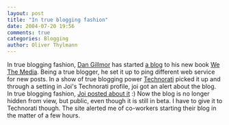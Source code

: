 ```yaml
---
layout: post
title: "In true blogging fashion"
date: 2004-07-20 19:56
comments: true
categories: Blogging
author: Oliver Thylmann
---
```







In true blogging fashion, [Dan Gillmor](http://weblog.siliconvalley.com/column/dangillmor/) has started [a blog](http://wethemedia.oreilly.com/) to his new book [We The Media](http://www.oreilly.com/catalog/wemedia/). Being a true blogger, he set it up to ping different web service for new posts. In a show of true blogging power [Technorati](http://www.technorati.com/) picked it up and through a setting in Joi's Technorati profile, joi got an alert about the blog. In true blogging fashion, [Joi posted about it](http://joi.ito.com/archives/2004/07/21/we_the_media_blog.html) :) Now the blog is no longer hidden from view, but public, even though it is still in beta. I have to give it to Technorati though. The site alerted me of co-workers starting their blog in the matter of a few hours.


